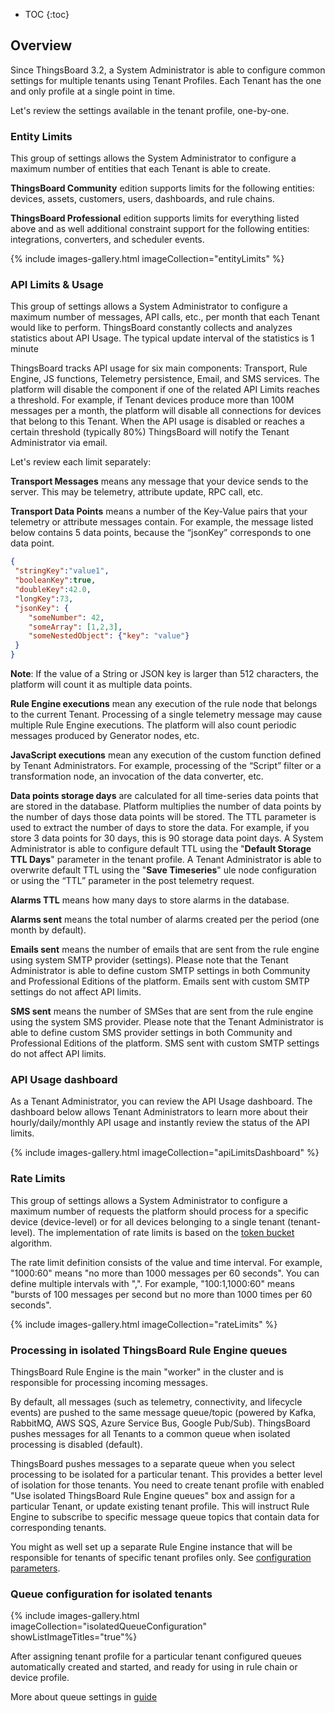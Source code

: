 
* TOC
{:toc}

## Overview

Since ThingsBoard 3.2, a System Administrator is able to configure common settings for multiple tenants using Tenant Profiles. 
Each Tenant has the one and only profile at a single point in time.

Let's review the settings available in the tenant profile, one-by-one.
 
### Entity Limits

This group of settings allows the System Administrator to configure a maximum number of entities that each Tenant is able to create.

**ThingsBoard Community** edition supports limits for the following entities: devices, assets, customers, users, dashboards, and rule chains.

**ThingsBoard Professional** edition supports limits for everything listed above and as well additional constraint support for the following entities: integrations, converters, and scheduler events.

{% include images-gallery.html imageCollection="entityLimits" %}
 
### API Limits & Usage

This group of settings allows a System Administrator to configure a maximum number of messages, API calls, etc., per month that each Tenant would like to perform. 
ThingsBoard constantly collects and analyzes statistics about API Usage. The typical update interval of the statistics is 1 minute

ThingsBoard tracks API usage for six main components: Transport, Rule Engine, JS functions, Telemetry persistence, Email, and SMS services. The platform will disable the component if one of the related API Limits reaches a threshold. 
For example, if Tenant devices produce more than 100M messages per a month, the platform will disable all connections for devices that belong to this Tenant. 
When the API usage is disabled or reaches a certain threshold (typically 80%) ThingsBoard will notify the Tenant Administrator via email.  

Let's review each limit separately:

**Transport Messages** means any message that your device sends to the server. This may be telemetry, attribute update, RPC call, etc.

**Transport Data Points** means a number of the Key-Value pairs that your telemetry or attribute messages contain. 
For example, the message listed below contains 5 data points, because the “jsonKey” corresponds to one data point.  

```json
{
 "stringKey":"value1", 
 "booleanKey":true, 
 "doubleKey":42.0, 
 "longKey":73, 
 "jsonKey": {
    "someNumber": 42,
    "someArray": [1,2,3],
    "someNestedObject": {"key": "value"}
 }
}
```

**Note**: If the value of a String or JSON key is larger than 512 characters, the platform will count it as multiple data points. 
  
**Rule Engine executions** mean any execution of the rule node that belongs to the current Tenant. Processing of a single telemetry message may cause multiple Rule Engine executions. 
The platform will also count periodic messages produced by Generator nodes, etc.

**JavaScript executions** mean any execution of the custom function defined by Tenant Administrators. For example, processing of the “Script” filter or a transformation node, an invocation of the data converter, etc.       

**Data points storage days** are calculated for all time-series data points that are stored in the database. 
Platform multiplies the number of data points by the number of days those data points will be stored. The TTL parameter is used to extract the number of days to store the data. 
For example, if you store 3 data points for 30 days, this is 90 storage data point days.
A System Administrator is able to configure default TTL using the "**Default Storage TTL Days**" parameter in the tenant profile.
A Tenant Administrator is able to overwrite default TTL using the "**Save Timeseries**" ule node configuration or using the “TTL” parameter in the post telemetry request.

**Alarms TTL** means how many days to store alarms in the database.

**Alarms sent** means the total number of alarms created per the period (one month by default).

**Emails sent** means the number of emails that are sent from the rule engine using system SMTP provider (settings). 
Please note that the Tenant Administrator is able to define custom SMTP settings in both Community and Professional Editions of the platform. 
Emails sent with custom SMTP settings do not affect API limits.  

**SMS sent** means the number of SMSes that are sent from the rule engine using the system SMS provider. 
Please note that the Tenant Administrator is able to define custom SMS provider settings in both Community and Professional Editions of the platform. 
SMS sent with custom SMTP settings do not affect API limits.

### API Usage dashboard

As a Tenant Administrator, you can review the API Usage dashboard. 
The dashboard below allows Tenant Administrators to learn more about their hourly/daily/monthly API usage and instantly review the status of the API limits. 

{% include images-gallery.html imageCollection="apiLimitsDashboard" %}

### Rate Limits

This group of settings allows a System Administrator to configure a maximum number of
requests the platform should process for a specific device (device-level) or for all devices belonging to a single tenant (tenant-level).
The implementation of rate limits is based on the [token bucket](https://en.wikipedia.org/wiki/Token_bucket) algorithm.

The rate limit definition consists of the value and time interval. For example, "1000:60" means "no more than 1000 messages per 60 seconds". 
You can define multiple intervals with ",". For example, "100:1,1000:60" means "bursts of 100 messages per second but no more than 1000 times per 60 seconds".

{% include images-gallery.html imageCollection="rateLimits" %}

### Processing in isolated ThingsBoard Rule Engine queues

ThingsBoard Rule Engine is the main "worker" in the cluster and is responsible for processing incoming messages.

By default, all messages (such as telemetry, connectivity, and lifecycle events) are pushed to the same message queue/topic (powered by Kafka, RabbitMQ, AWS SQS, Azure Service Bus, Google Pub/Sub).
ThingsBoard pushes messages for all Tenants to a common queue when isolated processing is disabled (default). 

ThingsBoard pushes messages to a separate queue when you select processing to be isolated for a particular tenant. 
This provides a better level of isolation for those tenants. You need to create tenant profile with enabled "Use isolated ThingsBoard Rule Engine queues" box 
and assign for a particular Tenant, or update existing tenant profile. 
This will instruct Rule Engine to subscribe to specific message queue topics that contain data for corresponding tenants.

You might as well set up a separate Rule Engine instance that will be responsible for tenants of specific tenant profiles only.
See [configuration parameters](/docs/user-guide/install/config/#thingsboard-service-parameters).

### Queue configuration for isolated tenants

{% include images-gallery.html imageCollection="isolatedQueueConfiguration" showListImageTitles="true"%}

After assigning tenant profile for a particular tenant configured queues automatically created and started, and ready
for using in rule chain or device profile.

More about queue settings in [guide](/docs/{{docsPrefix}}user-guide/rule-engine-2-5/queues/#queue-settings)

